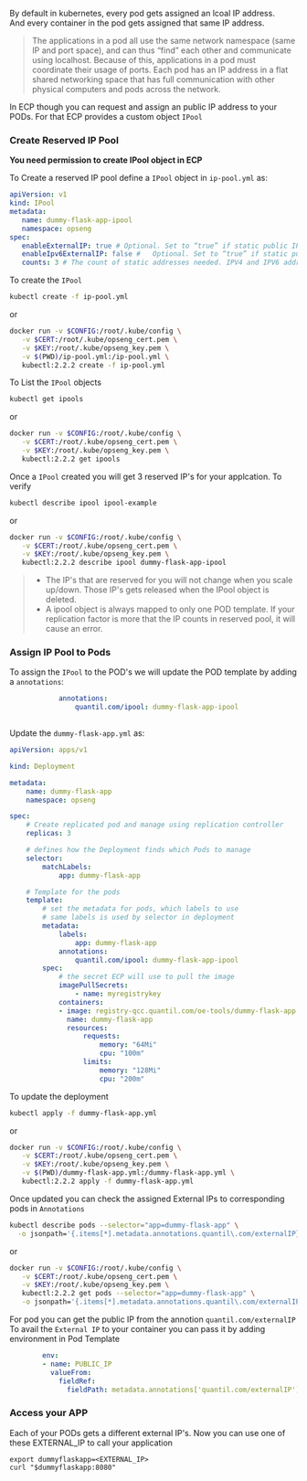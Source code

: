 By default in kubernetes, every pod gets assigned an lcoal IP address.  
And every container in the pod gets assigned that same IP address. 
> The applications in a pod all use the same network namespace (same IP and port space), and can thus “find” each other and communicate using localhost. Because of this, applications in a pod must coordinate their usage of ports. Each pod has an IP address in a flat shared networking space that has full communication with other physical computers and pods across the network.

In ECP though you can request and assign an public IP address to your PODs. For that ECP provides a custom object `IPool`

### Create Reserved IP Pool
**You need permission to create IPool object in ECP**    

To Create a reserved IP pool define a `IPool` object in `ip-pool.yml` as:
```yml
apiVersion: v1 
kind: IPool 
metadata:
   name: dummy-flask-app-ipool
   namespace: opseng 
spec:
   enableExternalIP: true # Optional. Set to “true” if static public IPV4 address is required 
   enableIpv6ExternalIP: false #   Optional. Set to “true” if static public IPV6 address is required
   counts: 3 # The count of static addresses needed. IPV4 and IPV6 addresses are counted separately.
```
To create the `IPool` 
```bash
kubectl create -f ip-pool.yml
```
or 
```bash
docker run -v $CONFIG:/root/.kube/config \
   -v $CERT:/root/.kube/opseng_cert.pem \
   -v $KEY:/root/.kube/opseng_key.pem \
   -v $(PWD)/ip-pool.yml:/ip-pool.yml \
   kubectl:2.2.2 create -f ip-pool.yml
```
To List the `IPool` objects
```bash
kubectl get ipools
```
or
```bash
docker run -v $CONFIG:/root/.kube/config \
   -v $CERT:/root/.kube/opseng_cert.pem \
   -v $KEY:/root/.kube/opseng_key.pem \
   kubectl:2.2.2 get ipools
```
Once a `IPool` created you will get 3 reserved IP's for your applcation. To verify
```bash
kubectl describe ipool ipool-example
```
or
```bash
docker run -v $CONFIG:/root/.kube/config \
   -v $CERT:/root/.kube/opseng_cert.pem \
   -v $KEY:/root/.kube/opseng_key.pem \
   kubectl:2.2.2 describe ipool dummy-flask-app-ipool
```


> * The IP's that are reserved for you will not change when you scale up/down. Those IP's gets released when the IPool object is deleted.   
> * A ipool object is always mapped to only one POD template. If your replication factor is more that the IP counts in reserved pool, it will cause an error.  


### Assign IP Pool to Pods

To assign the `IPool` to the POD's we will update the POD template by adding a `annotations`:
```yaml
            annotations:
                quantil.com/ipool: dummy-flask-app-ipool
                
```
Update the `dummy-flask-app.yml` as:
```yaml
apiVersion: apps/v1 

kind: Deployment

metadata:
    name: dummy-flask-app
    namespace: opseng

spec:
    # Create replicated pod and manage using replication controller
    replicas: 3

    # defines how the Deployment finds which Pods to manage
    selector:
        matchLabels:
            app: dummy-flask-app

    # Template for the pods
    template:
        # set the metadata for pods, which labels to use
        # same labels is used by selector in deployment
        metadata:
            labels:
                app: dummy-flask-app
            annotations:
                quantil.com/ipool: dummy-flask-app-ipool
        spec:
            # the secret ECP will use to pull the image
            imagePullSecrets:
                - name: myregistrykey
            containers:
            - image: registry-qcc.quantil.com/oe-tools/dummy-flask-app:1.0.0
              name: dummy-flask-app
              resources:
                  requests: 
                      memory: "64Mi" 
                      cpu: "100m"
                  limits:
                      memory: "128Mi"
                      cpu: "200m"
```
To update the deployment 
```bash
kubectl apply -f dummy-flask-app.yml
```
or
```bash
docker run -v $CONFIG:/root/.kube/config \
   -v $CERT:/root/.kube/opseng_cert.pem \
   -v $KEY:/root/.kube/opseng_key.pem \
   -v $(PWD)/dummy-flask-app.yml:/dummy-flask-app.yml \
   kubectl:2.2.2 apply -f dummy-flask-app.yml
```
Once updated you can check the assigned External IPs to corresponding pods in `Annotations`
```bash
kubectl describe pods --selector="app=dummy-flask-app" \
  -o jsonpath='{.items[*].metadata.annotations.quantil\.com/externalIP}'
```
or
```bash
docker run -v $CONFIG:/root/.kube/config \
   -v $CERT:/root/.kube/opseng_cert.pem \
   -v $KEY:/root/.kube/opseng_key.pem \
   kubectl:2.2.2 get pods --selector="app=dummy-flask-app" \
   -o jsonpath='{.items[*].metadata.annotations.quantil\.com/externalIP}'
```
For pod you can get the public IP from the annotion `quantil.com/externalIP`   
To avail the `External IP` to your container you can pass it by adding environment in Pod Template
```yml
        env:
        - name: PUBLIC_IP
          valueFrom:
            fieldRef:
              fieldPath: metadata.annotations['quantil.com/externalIP']
```

### Access your APP
Each of your PODs gets a different external IP's. Now you can use one of these EXTERNAL_IP to call your application 
```
export dummyflaskapp=<EXTERNAL_IP>
curl "$dummyflaskapp:8080"
```
